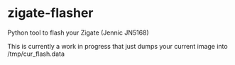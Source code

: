 # zigate-flasher
Python tool to flash your Zigate (Jennic JN5168)

This is currently a work in progress that just dumps your current image into /tmp/cur_flash.data
